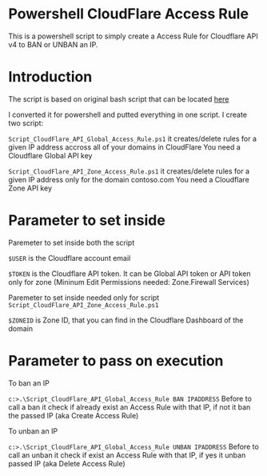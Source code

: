 # Powershell CloudFlare Access Rule
This is a powershell script to simply create a Access Rule for Cloudflare API v4 to BAN or UNBAN an IP.

# Introduction
The script is based on original bash script that can be located [here](https://gist.github.com/pjv/926ece8549cd45bac4821945f6ad253c)

I converted it for powershell and putted everything in one script.
I create two script:

`Script_CloudFlare_API_Global_Access_Rule.ps1`
it creates/delete rules for a given IP address accross all of your domains in CloudFlare
You need a Cloudflare Global API key

`Script_CloudFlare_API_Zone_Access_Rule.ps1` 
it creates/delete rules for a given IP address only for the domain contoso.com
You need a Cloudflare Zone API key

# Parameter to set inside
Paremeter to set inside both the script

`$USER` is the Cloudflare account email

`$TOKEN` is the Cloudflare API token. It can be Global API token or API token only for zone (Mininum Edit Permissions needed: Zone.Firewall Services)

Paremeter to set inside needed only for script `Script_CloudFlare_API_Zone_Access_Rule.ps1`

`$ZONEID` is Zone ID, that you can find in the Cloudflare Dashboard of the domain

# Parameter to pass on execution
To ban an IP

`c:>.\Script_CloudFlare_API_Global_Access_Rule BAN IPADDRESS`
Before to call a ban it check if already exist an Access Rule with that IP, if not it ban the passed IP (aka Create Access Rule)

To unban an IP

`c:>.\Script_CloudFlare_API_Global_Access_Rule UNBAN IPADDRESS`
Before to call an unban it check if exist an Access Rule with that IP, if yes it unban passed IP (aka Delete Access Rule)
